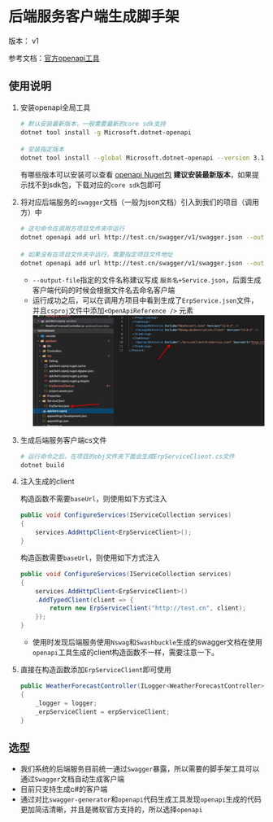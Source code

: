 # 后端服务客户端生成脚手架

版本： v1

参考文档：[官方openapi工具](https://docs.microsoft.com/zh-cn/aspnet/core/web-api/microsoft.dotnet-openapi?view=aspnetcore-3.1)

## 使用说明

1. 安装openapi全局工具

    ```bash
    # 默认安装最新版本，一般需要最新的core sdk支持
    dotnet tool install -g Microsoft.dotnet-openapi

    # 安装指定版本
    dotnet tool install --global Microsoft.dotnet-openapi --version 3.1.2
    ```
    有哪些版本可以安装可以查看 [openapi Nuget包](https://www.nuget.org/packages/Microsoft.dotnet-openapi/)
    **建议安装最新版本**，如果提示找不到sdk包，下载对应的`core sdk`包即可

1. 将对应后端服务的`swagger`文档（一般为json文档）引入到我们的项目（调用方）中

    ```bash
    # 这句命令在调用方项目文件夹中运行
    dotnet openapi add url http://test.cn/swagger/v1/swagger.json --output-file ErpService.json

    # 如果没有在项目文件夹中运行，需要指定项目文件地址
    dotnet openapi add url http://test.cn/swagger/v1/swagger.json --output-file ErpService.json --updateProject apiclient.csproj
    ```
    * `--output-file`指定的文件名称建议写成 `服务名+Service.json`，后面生成客户端代码的时候会根据文件名去命名客户端
    * 运行成功之后，可以在调用方项目中看到生成了`ErpService.json`文件，并且`csproj`文件中添加`<OpenApiReference />` 元素
    ![1](./img/openapi/1.png)

1. 生成后端服务客户端cs文件

    ```bash
    # 运行命令之后，在项目的obj文件夹下面会生成ErpServiceClient.cs文件
    dotnet build
    ```
1. 注入生成的client
    
    构造函数不需要`baseUrl`，则使用如下方式注入

    ```csharp
    public void ConfigureServices(IServiceCollection services)
    {
        services.AddHttpClient<ErpServiceClient>();
    }
    ```

    构造函数需要`baseUrl`，则使用如下方式注入

    ```csharp
    public void ConfigureServices(IServiceCollection services)
    {
        services.AddHttpClient<ErpServiceClient>()
        .AddTypedClient(client => {
            return new ErpServiceClient("http://test.cn", client);
        });
    }
    ```
    * 使用时发现后端服务使用`Nswag`和`Swashbuckle`生成的swagger文档在使用`openapi`工具生成的client构造函数不一样，需要注意一下。

1. 直接在构造函数添加`ErpServiceClient`即可使用

    ```csharp
    public WeatherForecastController(ILogger<WeatherForecastController> logger, ErpServiceClient erpServiceClient)
    {
        _logger = logger;
        _erpServiceClient = erpServiceClient;
    }
    ```

## 选型

* 我们系统的后端服务目前统一通过`Swagger`暴露，所以需要的脚手架工具可以通过`Swagger`文档自动生成客户端
* 目前只支持生成c#的客户端
* 通过对比`swagger-generator`和`openapi`代码生成工具发现`openapi`生成的代码更加简洁清晰，并且是微软官方支持的，所以选择`openapi`